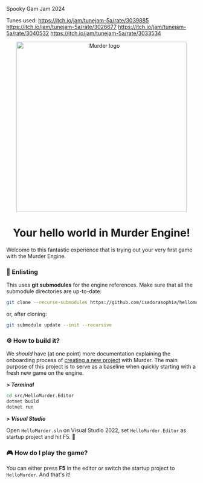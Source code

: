 Spooky Gam Jam 2024

Tunes used:
https://itch.io/jam/tunejam-5a/rate/3039885
https://itch.io/jam/tunejam-5a/rate/3026677
https://itch.io/jam/tunejam-5a/rate/3040532
https://itch.io/jam/tunejam-5a/rate/3033534



<p align="center">
<img width="450" src=".github/images/murder_logo.png" alt="Murder logo">
</p>

<h1 align="center">Your hello world in Murder Engine!</h1>

Welcome to this fantastic experience that is trying out your very first game with the Murder Engine.

### 💾 Enlisting
This uses **git submodules** for the engine references. Make sure that all the submodule directories are up-to-date:

```bash
git clone --recurse-submodules https://github.com/isadorasophia/hellomurder
```

or, after cloning:
```bash
git submodule update --init --recursive
```

### ⚙️ How to build it?
We _should_ have (at one point) more documentation explaining the onboarding process of [creating a new project](https://github.com/isadorasophia/murder) with Murder. The main purpose of this project is to serve as a baseline when quickly starting with a fresh new game on the engine.

**\> _Terminal_**

```bash
cd src/HelloMurder.Editor
dotnet build
dotnet run
```

**\> _Visual Studio_**

Open `HelloMurder.sln` on Visual Studio 2022, set `HelloMurder.Editor` as startup project and hit F5. 🎉

### 🎮 How do I play the game?
You can either press **F5** in the editor or switch the startup project to `HelloMurder`. And that's it!
